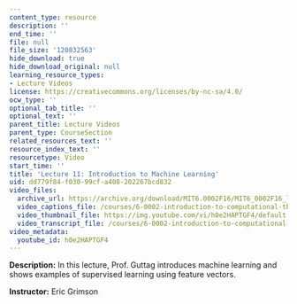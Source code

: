 ```yaml
---
content_type: resource
description: ''
end_time: ''
file: null
file_size: '120832563'
hide_download: true
hide_download_original: null
learning_resource_types:
- Lecture Videos
license: https://creativecommons.org/licenses/by-nc-sa/4.0/
ocw_type: ''
optional_tab_title: ''
optional_text: ''
parent_title: Lecture Videos
parent_type: CourseSection
related_resources_text: ''
resource_index_text: ''
resourcetype: Video
start_time: ''
title: 'Lecture 11: Introduction to Machine Learning'
uid: dd779f84-f030-99cf-a408-202267bcd832
video_files:
  archive_url: https://archive.org/download/MIT6.0002F16/MIT6_0002F16_lec11_300k.mp4
  video_captions_file: /courses/6-0002-introduction-to-computational-thinking-and-data-science-fall-2016/7164106d893f546f85048b859c487883_h0e2HAPTGF4.vtt
  video_thumbnail_file: https://img.youtube.com/vi/h0e2HAPTGF4/default.jpg
  video_transcript_file: /courses/6-0002-introduction-to-computational-thinking-and-data-science-fall-2016/c74647368fed9529ffc97b943424233e_h0e2HAPTGF4.pdf
video_metadata:
  youtube_id: h0e2HAPTGF4
---
```


**Description:** In this lecture, Prof. Guttag introduces machine learning and shows examples of supervised learning using feature vectors.

**Instructor:** Eric Grimson

